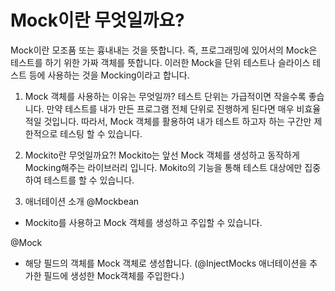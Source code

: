 # Mock이란 무엇일까요?

Mock이란 모조품 또는 흉내내는 것을 뜻합니다.
즉, 프로그래밍에 있어서의 Mock은 테스트를 하기 위한 가짜 객체를 뜻합니다.
이러한 Mock을 단위 테스트나 슬라이스 테스트 등에 사용하는 것을 Mocking이라고 합니다.



1. Mock 객체를 사용하는 이유는 무엇일까?
테스트 단위는 가급적이면 작을수록 좋습니다.
만약 테스트를 내가 만든 프로그램 전체 단위로 진행하게 된다면 매우 비효율적일 것입니다.
따라서, Mock 객체를 활용하여 내가 테스트 하고자 하는 구간만 제한적으로 테스팅 할 수 있습니다.

2. Mockito란 무엇일까요?!
Mockito는 앞선 Mock 객체를 생성하고 동작하게 Mocking해주는 라이브러리 입니다.
Mokito의 기능을 통해 테스트 대상에만 집중하여 테스트를 할 수 있습니다.

3. 애너테이션 소개
@Mockbean
- Mockito를 사용하고 Mock 객체를 생성하고 주입할 수 있습니다.

@Mock 
- 해당 필드의 객체를 Mock 객체로 생성합니다. 
  (@InjectMocks 애너테이션을 추가한 필드에 생성한 Mock객체를 주입한다.)








